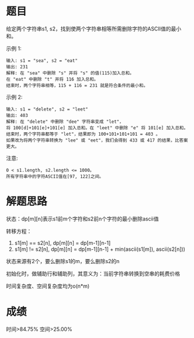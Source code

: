 # 题目
给定两个字符串s1, s2，找到使两个字符串相等所需删除字符的ASCII值的最小和。

示例 1:

    输入: s1 = "sea", s2 = "eat"
    输出: 231
    解释: 在 "sea" 中删除 "s" 并将 "s" 的值(115)加入总和。
    在 "eat" 中删除 "t" 并将 116 加入总和。
    结束时，两个字符串相等，115 + 116 = 231 就是符合条件的最小和。
示例 2:

    输入: s1 = "delete", s2 = "leet"
    输出: 403
    解释: 在 "delete" 中删除 "dee" 字符串变成 "let"，
    将 100[d]+101[e]+101[e] 加入总和。在 "leet" 中删除 "e" 将 101[e] 加入总和。
    结束时，两个字符串都等于 "let"，结果即为 100+101+101+101 = 403 。
    如果改为将两个字符串转换为 "lee" 或 "eet"，我们会得到 433 或 417 的结果，比答案更大。
注意:

    0 < s1.length, s2.length <= 1000。
    所有字符串中的字符ASCII值在[97, 122]之间。

# 解题思路
状态：dp[m][n]表示s1前m个字符和s2前n个字符的最小删除ascii值

转移方程：

1. s1[m] == s2[n], dp[m][n] = dp[m-1][n-1]
2. s1[m] != s2[n], dp[m][n] = dp[m-1][n-1] + min(ascii(s1[m]), ascii(s2[n]))

状态来源有2个，要么删除s1的m，要么删除s2的n

初始化时，做辅助行和辅助列，其意义为：当前字符串转换到空串的耗费价格

时间复杂度、空间复杂度均为o(n*m)
# 成绩
时间>84.75%
空间>25.00%
